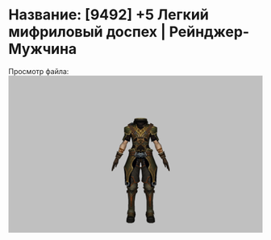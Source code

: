 # Название: [9492] +5 Легкий мифриловый доспех | Рейнджер-Мужчина

Просмотр файла:
![p020021.png](p020021.png)